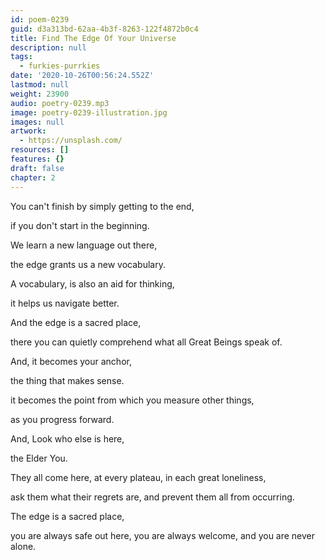 ```yaml
---
id: poem-0239
guid: d3a313bd-62aa-4b3f-8263-122f4872b0c4
title: Find The Edge Of Your Universe
description: null
tags:
  - furkies-purrkies
date: '2020-10-26T00:56:24.552Z'
lastmod: null
weight: 23900
audio: poetry-0239.mp3
image: poetry-0239-illustration.jpg
images: null
artwork:
  - https://unsplash.com/
resources: []
features: {}
draft: false
chapter: 2
---
```


You can't finish by simply getting to the end,

if you don't start in the beginning.

We learn a new language out there,

the edge grants us a new vocabulary.

A vocabulary, is also an aid for thinking,

it helps us navigate better.

And the edge is a sacred place,

there you can quietly comprehend what all Great Beings speak of.

And, it becomes your anchor,

the thing that makes sense.

it becomes the point from which you measure other things,

as you progress forward.

And, Look who else is here,

the Elder You.

They all come here, at every plateau, in each great loneliness,

ask them what their regrets are, and prevent them all from occurring.

The edge is a sacred place,

you are always safe out here, you are always welcome, and you are never alone.
